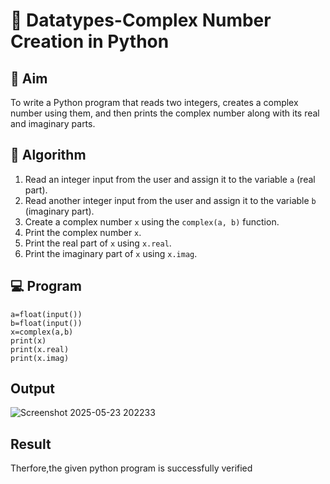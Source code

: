 # 🧮 Datatypes-Complex Number Creation in Python

## 🎯 Aim
To write a Python program that reads two integers, creates a complex number using them, and then prints the complex number along with its real and imaginary parts.

## 🧠 Algorithm
1. Read an integer input from the user and assign it to the variable `a` (real part).
2. Read another integer input from the user and assign it to the variable `b` (imaginary part).
3. Create a complex number `x` using the `complex(a, b)` function.
4. Print the complex number `x`.
5. Print the real part of `x` using `x.real`.
6. Print the imaginary part of `x` using `x.imag`.

## 💻 Program

```
a=float(input())
b=float(input())
x=complex(a,b)
print(x)
print(x.real)
print(x.imag)

```

## Output

![Screenshot 2025-05-23 202233](https://github.com/user-attachments/assets/89901dd1-ea0c-465c-84bf-d7ed7d33ed44)


## Result

Therfore,the given python program is successfully verified
